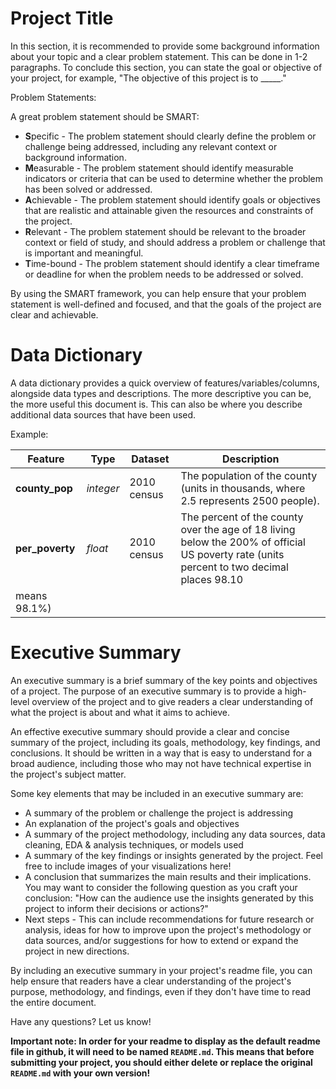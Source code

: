 # Project Title

In this section, it is recommended to provide some background information about your topic and a clear problem statement. This can be done in 1-2 paragraphs. To conclude this 
section, you can state the goal or objective of your project, for example, "The objective of this project is to _____."

Problem Statements:



A great problem statement should be SMART:
   - **S**pecific - The problem statement should clearly define the problem or challenge being addressed, including any relevant context or background information.
   - **M**easurable - The problem statement should identify measurable indicators or criteria that can be used to determine whether the problem has been solved or addressed.
   - **A**chievable - The problem statement should identify goals or objectives that are realistic and attainable given the resources and constraints of the project.
   - **R**elevant - The problem statement should be relevant to the broader context or field of study, and should address a problem or challenge that is important and 
meaningful.
   - **T**ime-bound - The problem statement should identify a clear timeframe or deadline for when the problem needs to be addressed or solved.

By using the SMART framework, you can help ensure that your problem statement is well-defined and focused, and that the goals of the project are clear and achievable.


# Data Dictionary

A data dictionary provides a quick overview of features/variables/columns, alongside data types and descriptions. The more descriptive you can be, the more useful this 
document is. This can also be where you describe additional data sources that have been used.

Example:

|Feature|Type|Dataset|Description|
|---|---|---|---|
|**county_pop**|*integer*|2010 census|The population of the county (units in thousands, where 2.5 represents 2500 people).|
|**per_poverty**|*float*|2010 census|The percent of the county over the age of 18 living below the 200% of official US poverty rate (units percent to two decimal places 98.10 
means 98.1%)|


# Executive Summary

An executive summary is a brief summary of the key points and objectives of a project. The purpose of an executive summary is to provide a high-level overview of the project 
and to give readers a clear understanding of what the project is about and what it aims to achieve.

An effective executive summary should provide a clear and concise summary of the project, including its goals, methodology, key findings, and conclusions. It should be 
written in a way that is easy to understand for a broad audience, including those who may not have technical expertise in the project's subject matter.

Some key elements that may be included in an executive summary are:

* A summary of the problem or challenge the project is addressing
* An explanation of the project's goals and objectives
* A summary of the project methodology, including any data sources, data cleaning, EDA & analysis techniques, or models used
* A summary of the key findings or insights generated by the project. Feel free to include images of your visualizations here!
* A conclusion that summarizes the main results and their implications. You may want to consider the following question as you craft your conclusion: "How can the audience 
use the insights generated by this project to inform their decisions or actions?"
* Next steps - This can include recommendations for future research or analysis, ideas for how to improve upon the project's methodology or data sources, and/or suggestions 
for how to extend or expand the project in new directions.

By including an executive summary in your project's readme file, you can help ensure that readers have a clear understanding of the project's purpose, methodology, and 
findings, even if they don't have time to read the entire document.

Have any questions? Let us know!

**Important note: In order for your readme to display as the default readme file in github, it will need to be named `README.md`. This means that before submitting your 
project, you should either delete or replace the original `README.md` with your own version!** 
